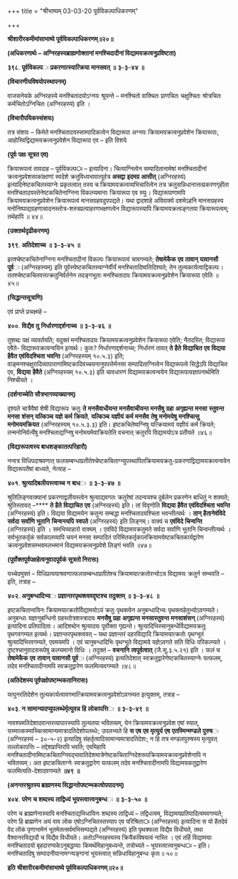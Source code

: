 +++
title = "श्रीभाष्यम् 03-03-20 पूर्वविकल्पाधिकरणम्"

+++
<div claऽऽ="elementor-widget-container">

**श्रीशारीरकमीमांसाभाष्ये** **पूर्वविकल्पाधिकरणम्॥२०॥**

**(अधिकरणार्थः – अग्निरहस्यब्राह्मणोक्तानां मनश्चिदादीनां विद्यामयक्रत्वनुप्रविष्टता)**

**३९८**. **पूर्वविकल्प**ः **प्रकरणात्स्यात्क्रिया** **मानसवत्** **॥** **३**–**३**–**४४** **॥**

**(विचारणीयविषयोपस्थापनम्)**

वाजसनेयके अग्निरहस्ये मनश्चितादयोऽग्नयः श्रूयन्ते – मनश्चितो वाक्चितः प्राणचितः चक्षुश्चितः श्रोत्रचितः कर्मचितोऽग्निचितः (अग्निरहस्यं) इति ।

**(विचारौपयिकस्संशयः)**

तत्र संशयः – किमेते मनश्चितादयस्साम्पादिकत्वेन विद्यारूपा अग्नयः क्रियामयक्रत्वनुप्रवेशेन क्रियारूपाः, आहोस्विद्विद्यामयक्रत्वनुप्रवेशेन विद्यारूपा एव – इति विशये

**(पूर्वः पक्षः सूत्रत एव)**

क्रियारूपत्वं तावदाह – पूर्वविकल्प**ः** – इत्यादिना। चित्याग्नित्वेन सम्पादितानामेषां मनश्चितादीनां क्रत्वनुप्रवेशसाकांक्षाणां स्वदेशे क्रतुविध्यभावात्पूर्वत्र **असद्वा** **इदमग्र** **आसीत्** (अग्निरहस्यं) इत्यादिनेष्टकचितस्याग्नेः प्रकृतत्वात् तस्य च क्रियामयक्रत्वव्यभिचारित्वेन तत्र क्रतुसन्निधानात्तत्प्रकरणगृहीता मनश्चितादयस्तेनेष्टकचितेनाग्निना विकल्प्यमानाः क्रियारूपा एव स्युः। विद्यारूपाणामपि क्रियामयक्रत्वनुप्रवेशेन क्रियारूपत्वं मानसग्रहवदुपपद्यते। यथा द्वादशाहे अविवाक्ये दशमेऽहनि मानसग्रहस्य मनोनिष्पाद्यग्रहणासादनस्तोत्र-शस्त्रप्रत्याहरणभक्षणत्वेन विद्यारूपस्यापि क्रियामयक्रत्वङ्गतया क्रियारूपत्वम्; तथेहापि ॥ ४४॥

**(उक्तार्थदृढीकरणम्)**

**३९९**. **अतिदेशाच्च** **॥** **३**–**३**–**४५** **॥**

इतश्चेष्टकचितेनाग्निना मनश्चितादीनां विकल्पः क्रियारूपत्वं चावगम्यते;
**तेषामेकैक** **एव** **तावान्** **यावानसौ** **पूर्व**ः (अग्निरहस्यम्) इति पूर्वस्येष्टकचितस्याग्नेर्वीर्यं मनश्चितादिष्वतिदिश्यते; तेन तुल्यकार्यत्वाद्विकल्पः। ततश्चेष्टकचितवत्तत्क्रतुनिर्वर्तनेन तदङ्गभूताः मनश्चितादयः क्रियामयक्रत्वनुप्रवेशेन क्रियारूपा एवेति ॥ ४५॥

**(सिद्धान्तसूत्राणि)**

एवं प्राप्ते प्रचक्ष्महे –

**४००**. **विद्यैव** **तु** **निर्धारणाद्दर्शनाच्च** **॥** **३**–**३**–**४६** **॥**

तुशब्दः पक्षं व्यावर्तयति; यदुक्तं मनश्चितादयः क्रियामयक्रत्वनुप्रवेशेन क्रियारूपा एवेति; नैतदस्ति; विद्यारूपा एवैते- विद्यारूपक्रत्वन्वयिन इत्यर्थः। कुतः? निर्धारणाद्दर्शनाच्च; निर्धारणं तावत् **ते** **हैते** **विद्याचित** **एव** **विद्यया** **हैवैत** **एवंविदश्चिता** **भवन्ति** (अग्निरहस्यम् १०.५.३) इति; वाङ्मनश्चक्षुरादिव्यापाराणामिष्टकादिवच्चयनानुपपत्तेर्मनसा सम्पादिताग्नित्वेन विद्यारूपत्वे सिद्धेऽपि विद्याचित एव, **विद्यया** **हैवैते** (अग्निरहस्यम् १०.५.३) इति चावधारणं विद्यामयक्रत्वन्वयेन विद्यारूपत्वज्ञापनार्थमिति निश्चीयते ।

**(दर्शनाच्चेति सौत्रभागव्याख्यानम्)**

दृश्यते चात्रैवैषां शेषी विद्यारूपः क्रतुः **ते** **मनसैवाधीयन्त** **मनसैवाचीयन्त** **मनसैषु** **ग्रहा** **अगृह्यन्त** **मनसा** **स्तुवन्त** **मनसा** **शंसन्** **यत्किञ्च** **यज्ञे** **कर्म** **क्रियते**, **यत्किञ्च** **यज्ञीयं** **कर्म** **मनसैव** **तेषु** **मनोमयेषु** **मनश्चित्सु** **मनोमयमक्रियत** (अग्निरहस्यम् १०.५.३.३) इति। इष्टकचितेष्वग्निषु यत्क्रियामयं यज्ञीयं कर्म क्रियते; तन्मनोनिर्वर्त्येषु मनश्चिताद्यग्निषु मनोमयमेवाक्रियतेति वचनात् क्रतुरपि विद्यामयोऽत्र प्रतीयते ॥४६॥

**(विद्यारूपत्वस्य बाधशङ्कातत्परिहारौ)**

नन्वत्र विधिपदाश्रवणात् फलसम्बन्धाप्रतीतेश्चेष्टकचिताग्न्युपस्थापितक्रियामयक्रतु-प्रकरणाद्विद्यामयक्रत्वन्वयेन विद्यारूपतैषां बाध्यते, नेत्याह –

**४०१**. **श्रुत्यादिबलीयस्त्वाच्च** **न** **बाध**ः **॥** **३**–**३**–**४७** **॥**

श्रुतिलिङ्गवाक्यानां प्रकरणाद्वलीयस्त्वेन श्रुत्याद्यवगतः क्रतुरेषां तदन्वयश्च दुर्बलेन प्रकरणेन बाधितुं न शक्यते; श्रुतिस्तावत् –**** **ते** **हैते** **विद्याचित** **एव** (अग्निरहस्यं) इति। तां विवृणोति **विद्यया** **हैवैत** **एवंविदश्चिता** **भवन्ति** (अग्निरहस्यं) इति। विद्यया विद्यामयेन क्रतुना सम्बद्धा मनश्चितादयश्चिता भवन्तीत्यर्थः । **तान्** **हैतानेवंविदे** **सर्वदा** **सर्वाणि** **भूतानि** **चिन्वन्त्यपि** **स्वपते** (अग्निरहस्यं) इति लिङ्गम्। वाक्यं च
**एवंविदे** **चिन्वन्ति** (अग्निरहस्यं) इति । समभिव्याहारो वाक्यम् । एवंविदे विद्यामयक्रतुमते सर्वदा सर्वाणि भूतानि चिन्वन्तीत्यर्थः । सर्वभूतकर्तृकं सर्वकालव्यापि चयनं मनसा सम्पादितं परिमितकर्तृकालक्रियामयेष्टकचितकार्यद्वारेण क्रत्वनुप्रवेशसम्भवमलभमानं विद्यामयक्रत्वनुप्रवेशे लिङ्गं भवति ॥४७॥

**(पूर्वोक्तपूर्वपक्षहेत्वनुवादपूर्वकं सूत्रतो निरासः)**

यच्चेदमुक्तं – विधिप्रत्ययाश्रवणात्फलसम्बन्धाप्रतीतेश्च क्रियामयात्क्रतोरन्योऽत्र विद्यामयः क्रतुर्न सम्भवति – इति, तत्राह –

**४०२**. **अनुबन्धादिभ्य**ः **प्रज्ञान्तरपृथक्त्ववद्दृष्टश्च** **तदुक्तम्** **॥** **३**–**३**–**४८** **॥**

इष्टकचितान्वयिनः क्रियामयात्क्रतोर्विद्यामयोऽयं क्रतुः पृथक्त्वेन अनुबन्धादिभ्यः पृथक्त्वहेतुभ्योऽवगम्यते। अनुबन्धाः यज्ञानुबन्धिनो ग्रहस्तोत्रशस्त्रादयः **मनसैषु** **ग्रहा** **अगृह्यन्त** **मनसास्तुवन्त** **मनसाशंसन्** (अग्निरहस्यं) इत्यादिना प्रतिपादिताः। आदिशब्देन श्रुत्यादयः पूर्वोक्ता गृह्यन्ते। श्रुत्यादिभिस्सानुबन्धैर्विद्यामयक्रतुः पृथगवगम्यत इत्यर्थः। प्रज्ञान्तरपृथक्त्ववत् – यथा प्रज्ञान्तरं दहरविद्यादि क्रियामयात्क्रतोः पृथग्भूतं श्रुत्यादिभिरवगम्यते, एवमयमपि । एवं चानुबन्धादिभिः पृथग्भूते विद्यामये यज्ञेऽवगते सति विधिः परिकल्प्यते । दृष्टश्चानुवादसरूपेषु कल्प्यमानो विधिः । तदुक्तं – **वचनानि** **त्वपूर्वत्वात्** (जै.सू.३.५.२१) इति । फलं च **तेषामेकैक** **एव** **तावान्** **यावानसौ** **पूर्व**ः (अग्निरहस्यं) इत्यतिदेशात् स्वक्रतुद्वारेणेष्टकचितस्याग्नेः यत्फलम्, तदेव मनश्चितादीनामपि स्वक्रतुद्वारेण फलमित्यवगम्यते ॥४८॥

**(अतिदेशस्य पूर्वपक्षोपष्टम्भकतानिरासः)**

यत्पुनरतिदेशेन तुल्यकार्यत्वावगमात्क्रियामयक्रत्वनुप्रवेशोऽवगम्यत इत्युक्तम्, तत्राह –

**४०३**. **न** **सामान्यादप्युपलब्धेर्मृत्युवन्न** **हि** **लोकापत्ति**ः **॥** **३**–**३**–**४९** **॥**

नावश्यमतिदेशादवान्तरव्यापारस्यापि तुल्यतया भवितव्यम्, येन क्रियामयक्रत्वनुप्रवेश एषां स्यात्, यस्मात्कस्माच्चित्सामान्यमात्रादतिदेशोपलब्धेः; उपलभ्यते हि **स** **एष** **एव** **मृत्युर्य** **एष** **एतस्मिन्मण्डले** **पुरुष**ः (अग्निरहस्यं – ३०-५-२) इत्यादिषु संहर्तृत्वादिसामान्यमात्रादतिदेशः; न हि तत्र मण्डलपुरुषस्य मृत्युवत् तल्लोकापत्तिः – तद्देशप्राप्तिरपि भवति; एवमिहापि मनश्चितादीनामिष्टकचिताग्निवद्भावातिदेशमात्रेणेष्टकचिताग्निदेशरूपक्रियामयक्रत्वनुप्रवेशेनापि न भवितव्यम्। अत इष्टकचिताग्नेः स्वक्रतुद्वारेण यत्फलम् तदेव मनश्चितादीनामपि विद्यामयकतुद्वारेण फलमित्यति-देशादवगम्यते **॥४९** **॥**

**(अनन्तरश्रुतस्य ब्राह्मणस्य सिद्धान्तोपष्टम्भकत्वोपपादनम्)**

**४०४**. **परेण** **च** **शब्दस्य** **ताद्विध्यं** **भूयस्त्वात्त्वनुबन्ध**ः **॥** **३**–**३**–**५०** **॥**

परेण च ब्राह्मणेनास्यापि मनश्चिताद्यभिधायिनः शब्दस्य ताद्विध्यं –
तद्विधत्वम्, विद्यामयप्रतिपादित्वमवगम्यते; परेण हि ब्राह्मणेन अयं वाव लोक एषोऽग्निचितस्तस्याप एव परिश्रिता**ः** (अग्निरहस्यं) इत्यादिना स यो हैतदेवं वेद लोकं पृणानामेनं भूतमेतत्सर्वमभिसम्पद्यते (अग्निरहस्यं) इति पृथक्फला विद्यैव विधीयते, तथा वैश्वानरविद्यादौ च विद्यैव विधीयते। अतोऽग्निरहस्यस्य क्रियैकविषयत्वं नास्ति । एवं तर्हि विद्यामयाः मनश्चितादयो बृहदारण्यकेऽनुबद्धव्याः किमर्थमिहानुबध्यन्ते, तत्रोच्यते – भूयस्त्वात्त्वनुबन्ध**ः** – इति। मनश्चितादिषु सम्पादनीयानामग्न्यङ्गानां भूयस्त्वात् सन्निधाविहानुबन्धः कृतः॥ ५०॥

**इति** **श्रीशारीरकमीमांसाभाष्ये** **पूर्वविकल्पाधिकरणम्॥२०॥**

</div>
